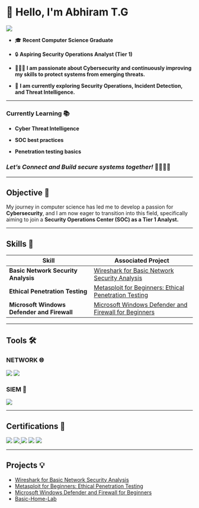 # 👋 Hello, I'm Abhiram T.G

<a href="https://www.linkedin.com/in/tgabhiram"><img src="https://img.shields.io/badge/-LinkedIn-0072b1?&style=for-the-badge&logo=linkedin&logoColor=white" /></a>


- 🎓 **Recent Computer Science Graduate**  

- 🔒 **Aspiring Security Operations Analyst (Tier 1)**

- 🧑🏻‍💻 **I am passionate about Cybersecurity and continuously improving my skills to protect systems from emerging threats.**

- 🚀 **I am currently exploring Security Operations, Incident Detection, and Threat Intelligence.**

---

### Currently Learning 📚 

- **Cyber Threat Intelligence**
  
- **SOC best practices** 

- **Penetration testing basics**

### ***Let’s Connect and Build secure systems together!*** 🫱🏽‍🫲🏾 ###

---

## Objective 🎯

My journey in computer science has led me to develop a passion for **Cybersecurity**, and I am now eager to transition into this field, specifically aiming to join a **Security Operations Center (SOC) as a Tier 1 Analyst.**

---

## Skills 🧩

| Skill                                         | Associated Project         |
|-----------------------------------------------|----------------------------|
| **Basic Network Security Analysis**               | <a href="https://github.com/ABRM2002/Basic-Network-Security-Analysis/tree/main">Wireshark for Basic Network Security Analysis </a>|
| **Ethical Penetration Testing**                   | <a href="https://github.com/ABRM2002/Metasploit-for-Beginners-Ethical-Penetration-Testing/tree/main"> Metasploit for Beginners: Ethical Penetration Testing  </a>|
| **Microsoft Windows Defender and Firewall**       | <a href="https://github.com/ABRM2002/Microsoft-Windows-Defender-and-Firewall-for-Beginners/tree/main">Microsoft Windows Defender and Firewall for Beginners</a>|

---

## Tools 🛠️

### NETWORK 🌐 
<div>
    <img src="https://img.shields.io/badge/-Wireshark-1679A7?&style=for-the-badge&logo=Wireshark&logoColor=white" />
   <img src="https://img.shields.io/badge/-Metasploit-1679A7?&style=for-the-badge&logo=Metasploit&logoColor=white" />

</div>



### SIEM 🔎
<div>
    
  <img src="https://img.shields.io/badge/-Splunk-000000?&style=for-the-badge&logo=Splunk&logoColor=white" />
    
</div>


---

## Certifications 💼

<div>

<a href="https://coursera.org/verify/professional-cert/PFPA88PP4ZT4" target="_blank">
<img src="https://img.shields.io/badge/Google%20Cybersecurity%20Professional%20Certificate-%20Google-007ACC?style=for-the-badge&logo=Google&logoColor=white" /></a>
<a href="https://verify.comptia.org/" target="_blank">
<img src="https://img.shields.io/badge/-Security%2B-FF0000?&style=for-the-badge&logo=CompTIA&logoColor=white" />
<a href="https://arcx.io/verify-certificate?id=7646d5a1becc4c4221c97a324404cb9e1ce9bce9&k=f34f23b1fe7844f999acd71577c64c55" target="_blank">
<img src="https://img.shields.io/badge/Cyber%20Threat%20Intelligence%20101-ArcX-007ACC?style=for-the-badge&logo=arcX&logoColor=white" /></a>
<img src="https://img.shields.io/badge/Endpoint%20Detection%20and%20Response%20Foundation-%20Qualys-A50000?style=for-the-badge&logo=Qualys&logoColor=white" />
<img src="https://img.shields.io/badge/Vulnerability%20Management%20Foundation-%20Qualys-A50000?style=for-the-badge&logo=Qualys&logoColor=white" />

</div>

---

## Projects 💡
- <a href="https://github.com/ABRM2002/Basic-Network-Security-Analysis/tree/main"> Wireshark for Basic Network Security Analysis </a>
- <a href="https://github.com/ABRM2002/Metasploit-for-Beginners-Ethical-Penetration-Testing/tree/main"> Metasploit for Beginners: Ethical Penetration Testing  </a>
- <a href="https://github.com/ABRM2002/Microsoft-Windows-Defender-and-Firewall-for-Beginners/tree/main"> Microsoft Windows Defender and Firewall for Beginners </a>
- <a href="https://github.com/ABRM2002/BASIC-HOME-LAB/tree/main"> Basic-Home-Lab </a>
